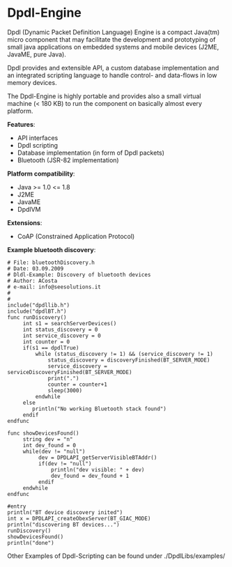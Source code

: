 # Dpdl-Engine

Dpdl (Dynamic Packet Definition Language) Engine is a compact Java(tm) micro component that may facilitate the development and prototyping of small java applications on embedded systems and mobile devices (J2ME, JavaME, pure Java).

Dpdl provides and extensible API, a custom database implementation and an integrated scripting language to handle control- and data-flows in low memory devices.

The Dpdl-Engine is highly portable and provides also a small virtual machine (< 180 KB) to run the component on  basically almost every platform.

**Features**:
- API interfaces
- Dpdl scripting
- Database implementation (in form of Dpdl packets)
- Bluetooth (JSR-82 implementation)

**Platform compatibility**:
- Java >= 1.0 <= 1.8
- J2ME
- JavaME
- DpdlVM

**Extensions**:
- CoAP (Constrained Application Protocol)

 

**Example bluetooth discovery**:
```
# File: bluetoothDiscovery.h
# Date: 03.09.2009
# Dldl-Example: Discovery of bluetooth devices
# Author: ACosta
# e-mail: info@seesolutions.it
#
#
include("dpdllib.h")
include("dpdlBT.h")
func runDiscovery()
     int s1 = searchServerDevices()
     int status_discovery = 0
     int service_discovery = 0
     int counter = 0
     if(s1 == dpdlTrue)
	     while (status_discovery != 1) && (service_discovery != 1)
	         status_discovery = discoveryFinished(BT_SERVER_MODE)
	         service_discovery = serviceDiscoveryFinished(BT_SERVER_MODE)
	         print(".")
	         counter = counter+1
	         sleep(3000)
	     endwhile
     else
     	println("No working Bluetooth stack found")
     endif
endfunc

func showDevicesFound()
	 string dev = "n"
	 int dev_found = 0
     while(dev != "null")
          dev = DPDLAPI_getServerVisibleBTAddr()
          if(dev != "null")
              println("dev visible: " + dev)
			  dev_found = dev_found + 1
          endif
     endwhile
endfunc

#entry
println("BT device discovery inited")
int x = DPDLAPI_createObexServer(BT_GIAC_MODE)
println("discovering BT devices...")
runDiscovery()
showDevicesFound()
println("done")
```

Other Examples of Dpdl-Scripting can be found under ./DpdlLibs/examples/
